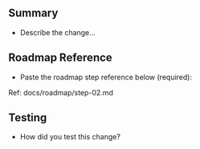## Summary

- Describe the change...

## Roadmap Reference

- Paste the roadmap step reference below (required):

Ref: docs/roadmap/step-02.md

## Testing

- How did you test this change?
